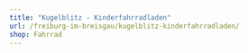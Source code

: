 ```yaml
---
title: "Kugelblitz - Kinderfahrradladen"
url: /freiburg-im-breisgau/kugelblitz-kinderfahrradladen/
shop: Fahrrad
---
```

